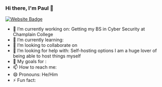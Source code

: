 ### Hi there, I'm Paul 👋

[![Website Badge](https://img.shields.io/badge/Website-3b5998?style=flat-square&logo=google-chrome&logoColor=white)](https://gitbook.paulgleason.dev)

<!--
**ChampPG/ChampPG** is a ✨ _special_ ✨ repository because its `README.md` (this file) appears on your GitHub profile.

Here are some ideas to get you started:
-->
* 🔭 I’m currently working on: Getting my BS in Cyber Security at Champlain College
* 🌱 I’m currently learning:
* 👯 I’m looking to collaborate on
* 🤔 I’m looking for help with: Self-hosting options I am a huge lover of being able to host things myself
* 💬 My goals for :
* 📫 How to reach me:
* 😄 Pronouns: He/Him
* ⚡ Fun fact: 
